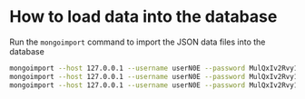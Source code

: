 # How to load data into the database

Run the `mongoimport` command to import the JSON data files into the database

```sh
mongoimport --host 127.0.0.1 --username userN0E --password MulQxIv2Rvy1QVtN --db sampledb --collection items --type json --file data/items.json --jsonArray
mongoimport --host 127.0.0.1 --username userN0E --password MulQxIv2Rvy1QVtN --db sampledb --collection sites --type json --file data/sites.json --jsonArray
mongoimport --host 127.0.0.1 --username userN0E --password MulQxIv2Rvy1QVtN --db sampledb --collection ratings --type json --file data/ratings.json --jsonArray
```